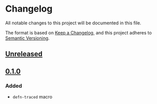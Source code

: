 # Changelog

All notable changes to this project will be documented in this file.

The format is based on [Keep a Changelog](https://keepachangelog.com/en/1.0.0/),
and this project adheres to
[Semantic Versioning](https://semver.org/spec/v2.0.0.html).

## [Unreleased]

## [0.1.0]

### Added

- `defn-traced` macro

[Unreleased]: https://github.com/democracyworks/opentracing-compat/compare/v0.1.0...HEAD
[0.1.0]: https://github.com/democracyworks/opentracing-compat/releases/tag/v0.1.0
